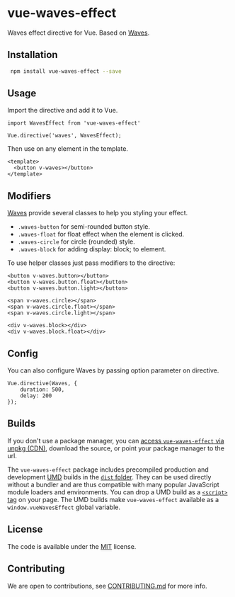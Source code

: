 # vue-waves-effect

Waves effect directive for Vue. Based on [Waves](https://github.com/fians/Waves).

## Installation

```bash
 npm install vue-waves-effect --save
```

## Usage

Import the directive and add it to Vue.

```vue
import WavesEffect from 'vue-waves-effect'

Vue.directive('waves', WavesEffect);
```

Then use on any element in the template.

```vue
<template>
  <button v-waves></button>
</template>
```

## Modifiers

[Waves](https://github.com/fians/Waves) provide several classes to help you styling your effect.

- `.waves-button` for semi-rounded button style.
- `.waves-float` for float effect when the element is clicked.
- `.waves-circle` for circle (rounded) style.
- `.waves-block` for adding display: block; to element.

To use helper classes just pass modifiers to the directive:

```vue
<button v-waves.button></button>
<button v-waves.button.float></button>
<button v-waves.button.light></button>

<span v-waves.circle></span>
<span v-waves.circle.float></span>
<span v-waves.circle.light></span>

<div v-waves.block></div>
<div v-waves.block.float></div>
```

## Config

You can also configure Waves by passing option parameter on directive.

```vue
Vue.directive(Waves, {
    duration: 500,
    delay: 200
});
```

## Builds

If you don't use a package manager, you can [access `vue-waves-effect` via unpkg (CDN)](https://unpkg.com/vue-waves-effect/), download the source, or point your package manager to the url.

The `vue-waves-effect` package includes precompiled production and development [UMD](https://github.com/umdjs/umd) builds in the [`dist` folder](https://unpkg.com/vue-waves-effect/dist/). They can be used directly without a bundler and are thus compatible with many popular JavaScript module loaders and environments. You can drop a UMD build as a [`<script>` tag](https://unpkg.com/vue-waves-effect) on your page. The UMD builds make `vue-waves-effect` available as a `window.vueWavesEffect` global variable.

## License

The code is available under the [MIT](LICENSE) license.

## Contributing

We are open to contributions, see [CONTRIBUTING.md](CONTRIBUTING.md) for more info.
